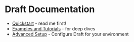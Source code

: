 # Draft Documentation

- [Quickstart](quickstart.md) - read me first!
- [Examples and Tutorials](examples-and-tutorials.md) - for deep dives
- [Advanced Setup](advanced-setup.md) - Configure Draft for your environment
